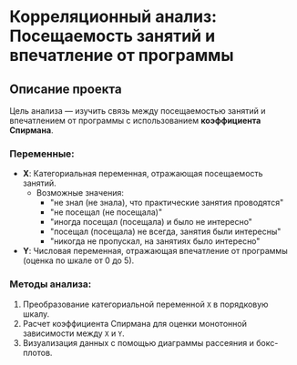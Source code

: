 # Корреляционный анализ: Посещаемость занятий и впечатление от программы

## Описание проекта

Цель анализа — изучить связь между посещаемостью занятий и впечатлением от программы с использованием **коэффициента Спирмана**.

### Переменные:

- **X**: Категориальная переменная, отражающая посещаемость занятий.
  - Возможные значения:
    - "не знал (не знала), что практические занятия проводятся"
    - "не посещал (не посещала)"
    - "иногда посещал (посещала) и было не интересно"
    - "посещал (посещала) не всегда, занятия были интересны"
    - "никогда не пропускал, на занятиях было интересно"
- **Y**: Числовая переменная, отражающая впечатление от программы (оценка по шкале от 0 до 5).

### Методы анализа:

1. Преобразование категориальной переменной `X` в порядковую шкалу.
2. Расчет коэффициента Спирмана для оценки монотонной зависимости между `X` и `Y`.
3. Визуализация данных с помощью диаграммы рассеяния и бокс-плотов.

